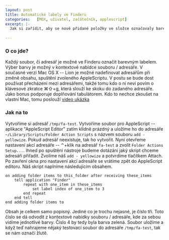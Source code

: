 ```yaml
---
layout: post
title: Automatické labely ve Finderu
categories:   [MOX, uživatel, začátečník, applescript]
excerpt: |-
  Jak si zařídit, aby se nově přidané položky ve složce označovaly barevným labelem. To se může hodit například pokud máte adresář s dokumenty, které chcete projít -- žluté nové, zelené projduté.
  
---
```

### O co jde?
Každý soubor, či adresář je možné ve Finderu označit barevným labelem. Výber barvy je možný v kontextové nabídce souboru / adresáře. V současné verzi Mac OS X -- Lion je možné nadefinovat adresářům při změně obsahu, spuštění zvoleného AppleScriptu. V postu se bude dost používat přecházení mezi adresářemi, takže tomu kdo o ní neví povím o klávesové zkratce &#x2318;&#x21E7;+g, která slouží ke skoku do zadaného adresáře. Jako bonus podporuje doplňování tabulátorem. Kdo to nechce zkoušet na vlastní Mac, tomu poslouží [video ukázka](http://youtu.be/QO6bCYQWPYA)

### Jak na to
Vytvoříme si adresář `/tmp/fa-test`. Vytvoříme soubor pro AppleScript -- aplikace "AppleScript Editor" zatím klidně prázdný a uložíme ho do adresáře `~/Library/Scripts/Folder Action Scripts` s názvem souboru `add - yellowize`. Pokud adresář neexistuje, tak ho vytvořit. Nyní otevřeme nastavení akcí adresáře -- &#x2303;+klik na adresář `fa-test` a zvolit `Folder Actions Setup...`. Ihned po spuštění nástroje budeme dotázáni jaký skript chceme adresáři přiřadit. Zvolíme náš `add - yellowize` a potvrdíme tlačítkem Attach. Po zavření okna pro nastavení akcí adresáře se vrátíme zpět do AppleScript editoru. Náš skript naplníme následujícím obsahem.

    on adding folder items to this_folder after receiving these_items
    	tell application "Finder"
    		repeat with one_item in these_items
    			set label index of one_item to 3
    		end repeat
    	end tell
    end adding folder items to

Obsah je celkem samo popisný. Jediné co je trochu nejasné, je číslo tři. Toto číslo se dá odvodit z kontextové nabídky souboru / adresáře, kde za sebou vidíme jednotlivé barvy. Číslo 4 by tedy byla barva zelená. Soubor uložíme a když teď nahrajeme nějaký testovací soubor do adresáře `/tmp/fa-test`, tak se nám označí žlutě.
